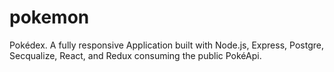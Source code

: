 # pokemon
Pokédex. A fully responsive Application built with Node.js, Express, Postgre, Secqualize, React, and Redux  consuming the public PokéApi.
